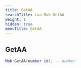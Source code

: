 ```yaml
---
title: GetAA
searchTitle: Lua Mob GetAA
weight: 1
hidden: true
menuTitle: GetAA
---
```

## GetAA
```lua
Mob:GetAA(number id); -- number
```